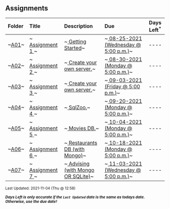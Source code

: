 ## Assignments

| Folder | Title | Description | Due | Days Left<sup>*</sup> |
|:------|:------|:------|:------|:-----:|
| ~<a href="https://github.com/rugbyprof/5303-Adv-Database/tree/master/Assignments/A01">A01</a>~ | ~<a href="https://github.com/rugbyprof/5303-Adv-Database/tree/master/Assignments/A01"> Assignment 1 </a>~ | ~<a href="https://github.com/rugbyprof/5303-Adv-Database/tree/master/Assignments/A01"> Getting Started</a>~ | ~<a href="https://github.com/rugbyprof/5303-Adv-Database/tree/master/Assignments/A01"> 08-25-2021 (Wednesday @ 5:00 p.m.)</a>~ | ---- |
| ~<a href="https://github.com/rugbyprof/5303-Adv-Database/tree/master/Assignments/A02">A02</a>~ | ~<a href="https://github.com/rugbyprof/5303-Adv-Database/tree/master/Assignments/A02"> Assignment 2 </a>~ | ~<a href="https://github.com/rugbyprof/5303-Adv-Database/tree/master/Assignments/A02"> Create your own server.</a>~ | ~<a href="https://github.com/rugbyprof/5303-Adv-Database/tree/master/Assignments/A02"> 08-30-2021 (Monday @ 5:00 p.m.)</a>~ | ---- |
| ~<a href="https://github.com/rugbyprof/5303-Adv-Database/tree/master/Assignments/A03">A03</a>~ | ~<a href="https://github.com/rugbyprof/5303-Adv-Database/tree/master/Assignments/A03"> Assignment 3 </a>~ | ~<a href="https://github.com/rugbyprof/5303-Adv-Database/tree/master/Assignments/A03"> Create your own server.</a>~ | ~<a href="https://github.com/rugbyprof/5303-Adv-Database/tree/master/Assignments/A03"> 09-03-2021 (Friday @ 5:00 p.m.)</a>~ | ---- |
| ~<a href="https://github.com/rugbyprof/5303-Adv-Database/tree/master/Assignments/A04">A04</a>~ | ~<a href="https://github.com/rugbyprof/5303-Adv-Database/tree/master/Assignments/A04"> Assignment 4 </a>~ | ~<a href="https://github.com/rugbyprof/5303-Adv-Database/tree/master/Assignments/A04"> SqlZoo.</a>~ | ~<a href="https://github.com/rugbyprof/5303-Adv-Database/tree/master/Assignments/A04"> 09-20-2021 (Monday @ 5:00 p.m.)</a>~ | ---- |
| ~<a href="https://github.com/rugbyprof/5303-Adv-Database/tree/master/Assignments/A05">A05</a>~ | ~<a href="https://github.com/rugbyprof/5303-Adv-Database/tree/master/Assignments/A05"> Assignment 5 </a>~ | ~<a href="https://github.com/rugbyprof/5303-Adv-Database/tree/master/Assignments/A05"> Movies DB.</a>~ | ~<a href="https://github.com/rugbyprof/5303-Adv-Database/tree/master/Assignments/A05"> 10-04-2021 (Monday @ 5:00 p.m.)</a>~ | ---- |
| ~<a href="https://github.com/rugbyprof/5303-Adv-Database/tree/master/Assignments/A06">A06</a>~ | ~<a href="https://github.com/rugbyprof/5303-Adv-Database/tree/master/Assignments/A06"> Assignment 6 </a>~ | ~<a href="https://github.com/rugbyprof/5303-Adv-Database/tree/master/Assignments/A06"> Restaurants DB (with Mongo)</a>~ | ~<a href="https://github.com/rugbyprof/5303-Adv-Database/tree/master/Assignments/A06"> 10-18-2021 (Monday @ 5:00 p.m.)</a>~ | ---- |
| ~<a href="https://github.com/rugbyprof/5303-Adv-Database/tree/master/Assignments/A07">A07</a>~ | ~<a href="https://github.com/rugbyprof/5303-Adv-Database/tree/master/Assignments/A07"> Assignment 7 </a>~ | ~<a href="https://github.com/rugbyprof/5303-Adv-Database/tree/master/Assignments/A07"> Advising (with Mongo OR SQLite)</a>~ | ~<a href="https://github.com/rugbyprof/5303-Adv-Database/tree/master/Assignments/A07"> 11-03-2021 (Wednesday @ 5:00 p.m.)</a>~ | ---- |

<sup>Last Updated: 2021-11-04 (Thu @ 12:58)</sup> 

<sup>***Days Left is only accurate if the `Last Updated` date is the same as todays date. Otherwise, use the due date!***</sup> 